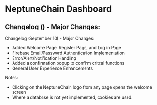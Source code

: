 # NeptuneChain Dashboard

Changelog () - Major Changes:
--


Changelog (September 10) - Major Changes:
 - Added Welcome Page, Register Page, and Log in Page
 - Firebase Email/Password Authentication Implementation
 - Error/Alert/Notification Handling
 - Added a confirmation popup to confirm critcal functions
 - General User Experience Enhancements

 Notes:

  - Clicking on the NeptuneChain logo from any page opens the welcome screen
  - Where a database is not yet implemented, cookies are used.
